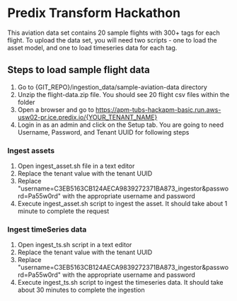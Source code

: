 # Predix Transform Hackathon 
This aviation data set contains 20 sample flights with 300+ tags for each flight. To upload the data set, you will need two scripts - one to load the asset model, and one to load timeseries data for each tag. 

## Steps to load sample flight data

1. Go to {GIT_REPO}/ingestion_data/sample-aviation-data directory
2. Unzip the flight-data.zip file. You should see 20 flight csv files within the folder
3. Open a browser and go to https://apm-tubs-hackapm-basic.run.aws-usw02-pr.ice.predix.io/{YOUR_TENANT_NAME}
4. Login in as an admin and click on the Setup tab. You are going to need Username, Password, and Tenant UUID for following steps

### Ingest assets
1. Open ingest_asset.sh file in a text editor
2. Replace the tenant value with the tenant UUID
3. Replace "username=C3EB5163CB124AECA9839272371BA873_ingestor&password=Pa55w0rd" with the appropriate username and password
4. Execute ingest_asset.sh script to ingest the asset. It should take about 1 minute to complete the request

### Ingest timeSeries data 
1. Open ingest_ts.sh script in a text editor
2. Replace the tenant value with the tenant UUID
3. Replace "username=C3EB5163CB124AECA9839272371BA873_ingestor&password=Pa55w0rd" with the appropriate username and password
4. Execute ingest_ts.sh script to ingest the timeseries data. It should take about 30 minutes to complete the ingestion

